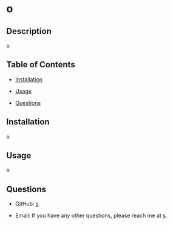 
  # o

  

  ## Description

  o

  ## Table of Contents

  - [Installation](#installation)
  - [Usage](#usage)
  
  
  - [Questions](#questions)
  

  ## Installation

  o

  ## Usage

  o







  ## Questions

  - GitHub: [s](https://github.com/s/)

  - Email: If you have any other questions, please reach me at [s](mailto:s).


  